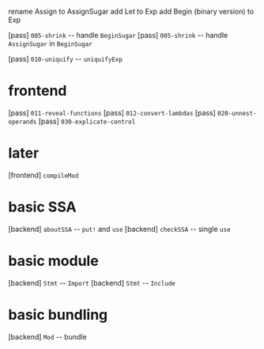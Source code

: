 rename Assign to AssignSugar
add Let to Exp
add Begin (binary version) to Exp

[pass] `005-shrink` -- handle `BeginSugar`
[pass] `005-shrink` -- handle `AssignSugar` in `BeginSugar`

[pass] `010-uniquify` -- `uniquifyExp`

# frontend

[pass] `011-reveal-functions`
[pass] `012-convert-lambdas`
[pass] `020-unnest-operands`
[pass] `030-explicate-control`

# later

[frontend] `compileMod`

# basic SSA

[backend] `aboutSSA` -- `put!` and `use`
[backend] `checkSSA` -- single `use`

# basic module

[backend] `Stmt` -- `Import`
[backend] `Stmt` -- `Include`

# basic bundling

[backend] `Mod` -- bundle
